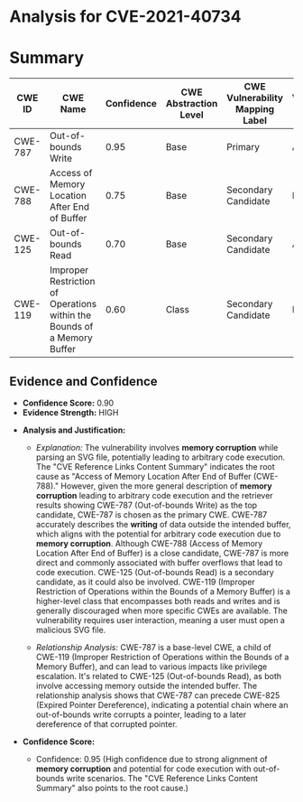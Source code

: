 # Analysis for CVE-2021-40734

# Summary
| CWE ID | CWE Name | Confidence | CWE Abstraction Level | CWE Vulnerability Mapping Label | CWE-Vulnerability Mapping Notes |
|---|---|---|---|---|---|
| CWE-787 | Out-of-bounds Write | 0.95 | Base | Primary | Allowed |
| CWE-788 | Access of Memory Location After End of Buffer | 0.75 | Base | Secondary Candidate | Discouraged |
| CWE-125 | Out-of-bounds Read | 0.70 | Base | Secondary Candidate | Allowed |
| CWE-119 | Improper Restriction of Operations within the Bounds of a Memory Buffer | 0.60 | Class | Secondary Candidate | Discouraged |

## Evidence and Confidence

*   **Confidence Score:** 0.90
*   **Evidence Strength:** HIGH

- **Analysis and Justification:**  
  - *Explanation:* The vulnerability involves **memory corruption** while parsing an SVG file, potentially leading to arbitrary code execution. The "CVE Reference Links Content Summary" indicates the root cause as "Access of Memory Location After End of Buffer (CWE-788)." However, given the more general description of **memory corruption** leading to arbitrary code execution and the retriever results showing CWE-787 (Out-of-bounds Write) as the top candidate, CWE-787 is chosen as the primary CWE. CWE-787 accurately describes the **writing** of data outside the intended buffer, which aligns with the potential for arbitrary code execution due to **memory corruption**. Although CWE-788 (Access of Memory Location After End of Buffer) is a close candidate, CWE-787 is more direct and commonly associated with buffer overflows that lead to code execution. CWE-125 (Out-of-bounds Read) is a secondary candidate, as it could also be involved. CWE-119 (Improper Restriction of Operations within the Bounds of a Memory Buffer) is a higher-level class that encompasses both reads and writes and is generally discouraged when more specific CWEs are available. The vulnerability requires user interaction, meaning a user must open a malicious SVG file.

  - *Relationship Analysis:* CWE-787 is a base-level CWE, a child of CWE-119 (Improper Restriction of Operations within the Bounds of a Memory Buffer), and can lead to various impacts like privilege escalation. It's related to CWE-125 (Out-of-bounds Read), as both involve accessing memory outside the intended buffer. The relationship analysis shows that CWE-787 can precede CWE-825 (Expired Pointer Dereference), indicating a potential chain where an out-of-bounds write corrupts a pointer, leading to a later dereference of that corrupted pointer.

- **Confidence Score:**  
  - Confidence: 0.95 (High confidence due to strong alignment of **memory corruption** and potential for code execution with out-of-bounds write scenarios. The "CVE Reference Links Content Summary" also points to the root cause.)